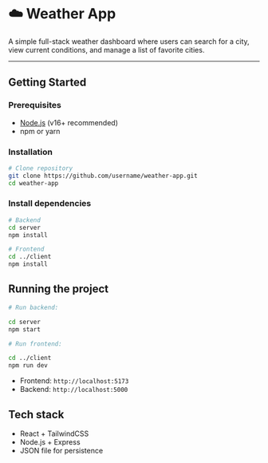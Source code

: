 # ☁️ Weather App

A simple full-stack weather dashboard where users can search for a city, view current conditions, and manage a list of favorite cities.

---

## Getting Started

### Prerequisites

- [Node.js](https://nodejs.org/) (v16+ recommended)
- npm or yarn

### Installation

```bash
# Clone repository
git clone https://github.com/username/weather-app.git
cd weather-app
```

### Install dependencies

```bash
# Backend
cd server
npm install

# Frontend
cd ../client
npm install
```

## Running the project

```bash
# Run backend:

cd server
npm start
```

```bash
# Run frontend:

cd ../client
npm run dev
```

- Frontend: `http://localhost:5173`
- Backend: `http://localhost:5000`

## Tech stack

- React + TailwindCSS
- Node.js + Express
- JSON file for persistence

